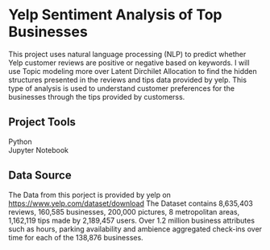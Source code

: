 # Yelp Sentiment Analysis of Top Businesses 

This project uses natural language processing (NLP) to predict whether Yelp customer reviews are positive or negative based on keywords. I will use Topic modeling more over Latent Dirchilet Allocation to find the hidden structures presented in the reviews and tips data provided by yelp. This type of analysis is used to understand customer preferences for the businesses through the tips provided by customerss.

## Project Tools 
Python <br /> 
Jupyter Notebook <br />

## Data Source 
The Data from this porject is provided by yelp on https://www.yelp.com/dataset/download
The Dataset contains 8,635,403 reviews, 160,585 businesses, 200,000 pictures, 
8 metropolitan areas, 1,162,119 tips made by 2,189,457 users. Over 1.2 million business attributes such as hours, parking availability and ambience aggregated check-ins over time for each of the 138,876 businesses.
